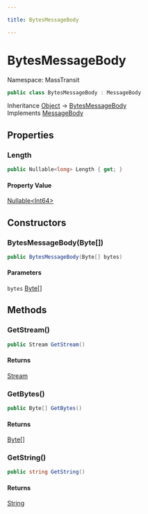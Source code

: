 ```yaml
---

title: BytesMessageBody

---
```


# BytesMessageBody

Namespace: MassTransit

```csharp
public class BytesMessageBody : MessageBody
```

Inheritance [Object](https://learn.microsoft.com/en-us/dotnet/api/system.object) → [BytesMessageBody](../masstransit/bytesmessagebody)<br/>
Implements [MessageBody](../masstransit/messagebody)

## Properties

### **Length**

```csharp
public Nullable<long> Length { get; }
```

#### Property Value

[Nullable\<Int64\>](https://learn.microsoft.com/en-us/dotnet/api/system.nullable-1)<br/>

## Constructors

### **BytesMessageBody(Byte[])**

```csharp
public BytesMessageBody(Byte[] bytes)
```

#### Parameters

`bytes` [Byte[]](https://learn.microsoft.com/en-us/dotnet/api/system.byte)<br/>

## Methods

### **GetStream()**

```csharp
public Stream GetStream()
```

#### Returns

[Stream](https://learn.microsoft.com/en-us/dotnet/api/system.io.stream)<br/>

### **GetBytes()**

```csharp
public Byte[] GetBytes()
```

#### Returns

[Byte[]](https://learn.microsoft.com/en-us/dotnet/api/system.byte)<br/>

### **GetString()**

```csharp
public string GetString()
```

#### Returns

[String](https://learn.microsoft.com/en-us/dotnet/api/system.string)<br/>
